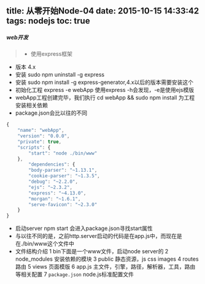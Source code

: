 title: 从零开始Node-04
date: 2015-10-15 14:33:42
tags: nodejs
toc: true
---
##### web开发
>* 使用express框架
* 版本 4.x
* 安装 sudo npm uninstall -g express
* 安装 sudo npm install -g express-generator,4.x以后的版本需要安装这个
* 初始化工程 express -e webApp 使用express -h会发现，-e是使用ejs模版
* webApp工程创建完毕，我们执行 cd webApp && sudo npm install 为工程安装相关依赖
* package.json会比以往的不同
<!--more-->
```javascript
{
    "name": "webApp",
    "version": "0.0.0",
    "private": true,
    "scripts": {
        "start": "node ./bin/www"
    },
        "dependencies": {
        "body-parser": "~1.13.1",
        "cookie-parser": "~1.3.5",
        "debug": "~2.2.0",
        "ejs": "~2.3.2",
        "express": "~4.13.0",
        "morgan": "~1.6.1",
        "serve-favicon": "~2.3.0"
    }
}
```
* 启动server npm start 会进入package.json寻找start属性
* 与以往不同的是，之前http.server启动的代码是在app.js中，而现在是在./bin/www这个文件中
* 文件结构介绍
    1 bin下面是一个www文件，启动node server的
    2 node_modules 安装依赖的模块
    3 public 静态资源，js css images
    4 routes 路由
    5 views 页面模版
    6 app.js 主文件，引擎，路径，解析器，工具，路由等相关配置
    7 `package.json` node.js标准配置文件